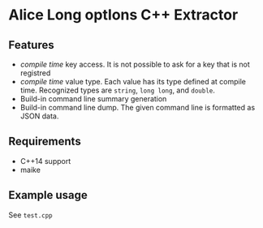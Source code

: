 Alice Long optIons C++ Extractor
================================
Features
--------
 * *compile time* key access. It is not possible to ask for a key that is not registred
 * *compile time* value type. Each value has its type defined at compile time. Recognized types are `string`, `long long`, and `double`.
 * Build-in command line summary generation
 * Build-in command line dump. The given command line is formatted as JSON data.

Requirements
------------
 * C++14 support
 * maike

Example usage
-------------
See `test.cpp`
